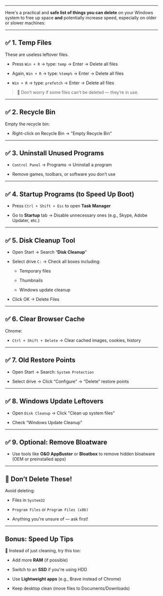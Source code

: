 
---


Here's a practical and **safe list of things you can delete** on your Windows system to free up space **and** potentially increase speed, especially on older or slower machines:

---

## ✅ 1. **Temp Files**

These are useless leftover files.

- Press `Win + R` → type: `temp` → Enter → Delete all files
    
- Again, `Win + R` → type: `%temp%` → Enter → Delete all files
    
- `Win + R` → type: `prefetch` → Enter → Delete all files
    

> 📌 Don’t worry if some files can't be deleted — they’re in use.

---

## ✅ 2. **Recycle Bin**

Empty the recycle bin:

- Right-click on Recycle Bin → "Empty Recycle Bin"
    

---

## ✅ 3. **Uninstall Unused Programs**

- `Control Panel` → Programs → Uninstall a program
    
- Remove games, toolbars, or software you don’t use
    

---

## ✅ 4. **Startup Programs (to Speed Up Boot)**

- Press `Ctrl + Shift + Esc` to open **Task Manager**
    
- Go to **Startup** tab → Disable unnecessary ones (e.g., Skype, Adobe Updater, etc.)
    

---

## ✅ 5. **Disk Cleanup Tool**

- Open Start → Search “**Disk Cleanup**”
    
- Select drive `C:` → Check all boxes including:
    
    - Temporary files
        
    - Thumbnails
        
    - Windows update cleanup
        
- Click OK → Delete Files
    

---

## ✅ 6. **Clear Browser Cache**

Chrome:

- `Ctrl + Shift + Delete` → Clear cached images, cookies, history
    

---

## ✅ 7. **Old Restore Points**

- Open Start → Search: `System Protection`
    
- Select drive → Click “Configure” → “Delete” restore points
    

---

## ✅ 8. **Windows Update Leftovers**

- Open `Disk Cleanup` → Click "Clean up system files"
    
- Check “Windows Update Cleanup”
    

---

## ✅ 9. **Optional: Remove Bloatware**

- Use tools like **O&O AppBuster** or **Bloatbox** to remove hidden bloatware (OEM or preinstalled apps)
    

---

## 🚫 Don’t Delete These!

Avoid deleting:

- Files in `System32`
    
- `Program Files` or `Program Files (x86)`
    
- Anything you're unsure of — ask first!
    

---

## Bonus: Speed Up Tips

🧠 Instead of just cleaning, try this too:

- Add more **RAM** (if possible)
    
- Switch to an **SSD** if you're using HDD
    
- Use **Lightweight apps** (e.g., Brave instead of Chrome)
    
- Keep desktop clean (move files to Documents/Downloads)